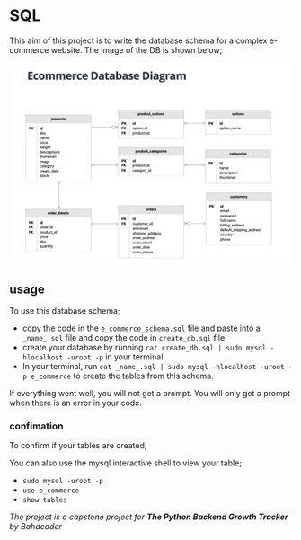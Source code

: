 # SQL
This aim of this project is to write the database schema for a complex e-commerce website. The image of the DB is shown below;

![E_commerce_structure](e_commerce_schema.png)


## usage
To use this database schema;
+ copy the code in the `e_commerce_schema.sql` file and paste into a `_name_.sql` file and copy the code in `create_db.sql` file 
+ create your database by running `cat create_db.sql | sudo mysql -hlocalhost -uroot -p` in your terminal
+ In your terminal, run `cat _name_.sql | sudo mysql -hlocalhost -uroot -p e_commerce` to create the tables from this schema.

If everything went well, you will not get a prompt. You will only get a prompt when there is an error in your code.

### confimation
To confirm if your tables are created;


You can also use the mysql interactive shell to view your table;

+ `sudo mysql -uroot -p`
+ `use e_commerce`
+ `show tables`

_The project is a capstone project for **The Python Backend Growth Tracker** by Bahdcoder_
